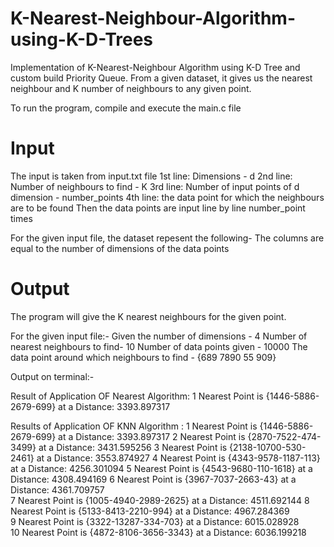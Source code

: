 # K-Nearest-Neighbour-Algorithm-using-K-D-Trees
Implementation of K-Nearest-Neighbour Algorithm using K-D Tree and custom build Priority Queue. From a given dataset, it gives us the nearest neighbour and K number of neighbours to any given point.

To run the program, compile and execute the main.c file

# Input
The input is taken from input.txt file
1st line: Dimensions - d
2nd line: Number of neighbours to find - K
3rd line: Number of input points of d dimension - number_points
4th line: the data point for which the neighbours are to be found 
Then the data points are input line by line number_point times

For the given input file, the dataset repesent the following-
The columns are equal to the number of dimensions of the data points

# Output
The program will give the K nearest neighbours for the given point.

For the given input file:-
Given the number of dimensions - 4
Number of nearest neighbours to find- 10
Number of data points given - 10000
The data point around which neighbours to find - {689 7890 55 909}

Output on terminal:-

Result of Application OF Nearest Algorithm:
1 Nearest Point is {1446-5886-2679-699} at a Distance: 3393.897317 


Results of Application OF KNN Algorithm :
1 Nearest Point is {1446-5886-2679-699} at a Distance: 3393.897317 
2 Nearest Point is {2870-7522-474-3499} at a Distance: 3431.595256 
3 Nearest Point is {2138-10700-530-2461} at a Distance: 3553.874927
4 Nearest Point is {4343-9578-1187-113} at a Distance: 4256.301094 
5 Nearest Point is {4543-9680-110-1618} at a Distance: 4308.494169 
6 Nearest Point is {3967-7037-2663-43} at a Distance: 4361.709757  
7 Nearest Point is {1005-4940-2989-2625} at a Distance: 4511.692144
8 Nearest Point is {5133-8413-2210-994} at a Distance: 4967.284369  
9 Nearest Point is {3322-13287-334-703} at a Distance: 6015.028928  
10 Nearest Point is {4872-8106-3656-3343} at a Distance: 6036.199218
